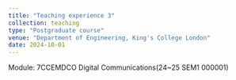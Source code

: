 ```yaml
---
title: "Teaching experience 3"
collection: teaching
type: "Postgraduate course"
venue: "Department of Engineering, King's College London"
date: 2024-10-01
---
```

Module: 7CCEMDCO Digital Communications(24~25 SEM1 000001)
